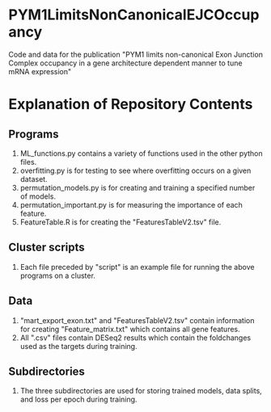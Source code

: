 # PYM1LimitsNonCanonicalEJCOccupancy
Code and data for the publication "PYM1 limits non-canonical Exon Junction Complex occupancy in a gene architecture dependent manner to tune mRNA expression"

# Explanation of Repository Contents
## Programs
1. ML_functions.py contains a variety of functions used in the other python files.
2. overfitting.py is for testing to see where overfitting occurs on a given dataset.
3. permutation_models.py is for creating and training a specified number of models.
4. permutation_important.py is for measuring the importance of each feature.
5. FeatureTable.R is for creating the "FeaturesTableV2.tsv" file. 

## Cluster scripts
1. Each file preceded by "script" is an example file for running the above programs on a cluster.

## Data
1. "mart_export_exon.txt" and "FeaturesTableV2.tsv" contain information for creating
	"Feature_matrix.txt" which contains all gene features. 
2. All ".csv" files contain DESeq2 results which contain the foldchanges used as the 
	targets during training. 

## Subdirectories
1. The three subdirectories are used for storing trained models, data splits, and loss 
	per epoch during training.

